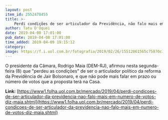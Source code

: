 ```yaml
---
layout: post
item_id: 2552478455
title: >-
    Perdi condições de ser articulador da Previdência, não falo mais em número de votos, diz Maia
author: Tatu D'Oquei
date: 2019-04-08 17:01:00
pub_date: 2019-04-08 17:01:00
time_added: 2019-04-09 19:15:12
category: 
image: https://f.i.uol.com.br/fotografia/2019/02/26/15512061565c75870c3d341_1551206156_3x2_rt.jpg
---
```


O presidente da Câmara, Rodrigo Maia (DEM-RJ), afirmou nesta segunda-feira (8) que "perdeu as condições" de ser o articulador político da reforma da Previdência de Jair Bolsonaro, e que não pode mais falar em prazo ou número de votos que a proposta terá na Casa.

**Link:** [https://www1.folha.uol.com.br/mercado/2019/04/perdi-condicoes-de-ser-articulador-da-previdencia-nao-falo-mais-em-numero-de-votos-diz-maia.shtml](https://www1.folha.uol.com.br/mercado/2019/04/perdi-condicoes-de-ser-articulador-da-previdencia-nao-falo-mais-em-numero-de-votos-diz-maia.shtml)

